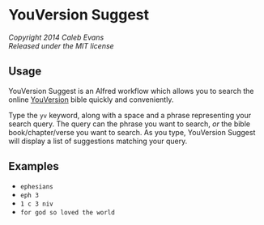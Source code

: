 # YouVersion Suggest
*Copyright 2014 Caleb Evans*  
*Released under the MIT license*

## Usage

YouVersion Suggest is an Alfred workflow which allows you to search the online [YouVersion](https://www.youversion.com/) bible quickly and conveniently.

Type the `yv` keyword, along with a space and a phrase representing your search query. The query can the phrase you want to search, *or* the bible book/chapter/verse you want to search. As you type, YouVersion Suggest will display a list of suggestions matching your query.

## Examples

* `ephesians`
* `eph 3`
* `1 c 3 niv`
* `for god so loved the world`